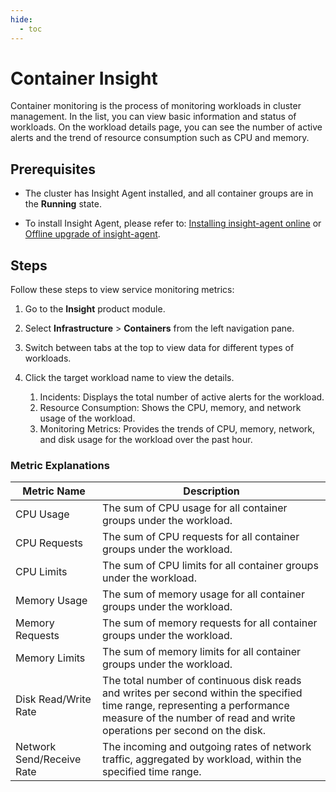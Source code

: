 ```yaml
---
hide:
  - toc
---
```


# Container Insight

Container monitoring is the process of monitoring workloads in cluster management. In the list, you can view basic information and status of workloads. On the workload details page, you can see the number of active alerts and the trend of resource consumption such as CPU and memory.

## Prerequisites

- The cluster has Insight Agent installed, and all container groups are in the __Running__ state.

- To install Insight Agent, please refer to: [Installing insight-agent online](../../../insight/quickstart/install/install-agent.md) or [Offline upgrade of insight-agent](../../../insight/quickstart/install/offline-install.md).

## Steps

Follow these steps to view service monitoring metrics:

1. Go to the __Insight__ product module.

2. Select __Infrastructure__ > __Containers__ from the left navigation pane.

3. Switch between tabs at the top to view data for different types of workloads.


4. Click the target workload name to view the details.

    1. Incidents: Displays the total number of active alerts for the workload.
    2. Resource Consumption: Shows the CPU, memory, and network usage of the workload.
    3. Monitoring Metrics: Provides the trends of CPU, memory, network, and disk usage for the workload over the past hour.


### Metric Explanations

| Metric Name | Description |
| -- | -- |
| CPU Usage | The sum of CPU usage for all container groups under the workload.|
| CPU Requests | The sum of CPU requests for all container groups under the workload.|
| CPU Limits | The sum of CPU limits for all container groups under the workload.|
| Memory Usage | The sum of memory usage for all container groups under the workload.|
| Memory Requests | The sum of memory requests for all container groups under the workload.|
| Memory Limits | The sum of memory limits for all container groups under the workload.|
| Disk Read/Write Rate | The total number of continuous disk reads and writes per second within the specified time range, representing a performance measure of the number of read and write operations per second on the disk.|
| Network Send/Receive Rate | The incoming and outgoing rates of network traffic, aggregated by workload, within the specified time range.|
